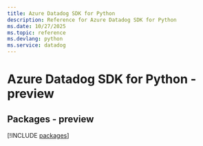 ```yaml
---
title: Azure Datadog SDK for Python
description: Reference for Azure Datadog SDK for Python
ms.date: 10/27/2025
ms.topic: reference
ms.devlang: python
ms.service: datadog
---
```

# Azure Datadog SDK for Python - preview
## Packages - preview
[!INCLUDE [packages](datadog-index.md)]